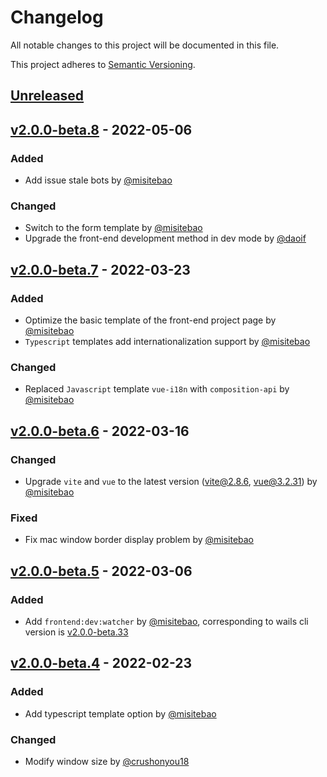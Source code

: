 # Changelog

All notable changes to this project will be documented in this file.

This project adheres to [Semantic Versioning](https://semver.org/spec/v2.0.0.html).

## [Unreleased]

## [v2.0.0-beta.8] - 2022-05-06

### Added

- Add issue stale bots by [@misitebao](https://github.com/misitebao)

### Changed

- Switch to the form template by [@misitebao](https://github.com/misitebao)
- Upgrade the front-end development method in dev mode by [@daoif](https://github.com/daoif)

## [v2.0.0-beta.7] - 2022-03-23

### Added

- Optimize the basic template of the front-end project page by [@misitebao](https://github.com/misitebao)
- `Typescript` templates add internationalization support by [@misitebao](https://github.com/misitebao)

### Changed

- Replaced `Javascript` template `vue-i18n` with `composition-api` by [@misitebao](https://github.com/misitebao)

## [v2.0.0-beta.6] - 2022-03-16

### Changed

- Upgrade `vite` and `vue` to the latest version ([vite@2.8.6](https://github.com/vitejs/vite/releases/tag/v2.8.6), [vue@3.2.31](https://github.com/vuejs/core/releases/tag/v3.2.31)) by [@misitebao](https://github.com/misitebao)

### Fixed

- Fix mac window border display problem by [@misitebao](https://github.com/misitebao)

## [v2.0.0-beta.5] - 2022-03-06

### Added

- Add `frontend:dev:watcher` by [@misitebao](https://github.com/misitebao), corresponding to wails cli version is [v2.0.0-beta.33](https://github.com/wailsapp/wails/releases/tag/v2.0.0-beta.33)

## [v2.0.0-beta.4] - 2022-02-23

### Added

- Add typescript template option by [@misitebao](https://github.com/misitebao)

### Changed

- Modify window size by [@crushonyou18](https://github.com/crushonyou18)

[unreleased]: https://github.com/misitebao/wails-template-vue/compare/v2.0.0-beta.8...HEAD
[v2.0.0-beta.8]: https://github.com/misitebao/wails-template-vue/compare/v2.0.0-beta.7...v2.0.0-beta.8
[v2.0.0-beta.7]: https://github.com/misitebao/wails-template-vue/compare/v2.0.0-beta.6...v2.0.0-beta.7
[v2.0.0-beta.6]: https://github.com/misitebao/wails-template-vue/compare/v2.0.0-beta.5...v2.0.0-beta.6
[v2.0.0-beta.5]: https://github.com/misitebao/wails-template-vue/compare/v2.0.0-beta.4...v2.0.0-beta.5
[v2.0.0-beta.4]: https://github.com/misitebao/wails-template-vue/compare/v2.0.0-beta.3...v2.0.0-beta.4
